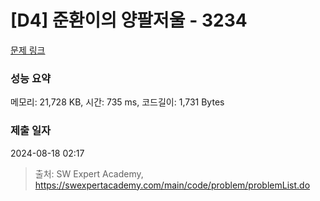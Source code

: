 # [D4] 준환이의 양팔저울 - 3234 

[문제 링크](https://swexpertacademy.com/main/code/problem/problemDetail.do?contestProbId=AWAe7XSKfUUDFAUw) 

### 성능 요약

메모리: 21,728 KB, 시간: 735 ms, 코드길이: 1,731 Bytes

### 제출 일자

2024-08-18 02:17



> 출처: SW Expert Academy, https://swexpertacademy.com/main/code/problem/problemList.do